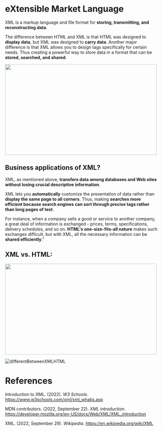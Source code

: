 # eXtensible Market Language 


XML is a markup language and file format for **storing, transmitting, and reconstructing data**. 

The difference between HTML and XML is that HTML was designed to **display data**, but XML was designed to **carry data**. Another major difference is that XML allows you to design tags specifically for certain needs. Thus creating a powerful way to store data in a format that can be **stored, searched, and shared**. 

<img width="500" height="300" src="https://user-images.githubusercontent.com/109105989/197610595-756f2e83-bd16-411a-bc71-d59ce06dd6bc.png"/> 


## Business applications of XML? 
XML, as mentioned above, **transfers data among databases and Web sites without losing crucial descriptive information**. 

XML lets you **automatically** customize the presentation of data rather than **display the same page to all corners**. Thus, making **searches more efficient because search engines can sort through precise tags rather than long pages of text**. 

For instance, when a company sells a good or service to another company, a great deal of information is exchanged - prices, terms, specifications, delivery schedules, and so on. **HTML's one-size-fits-all nature** makes such exchanges difficult, but with XML, all the necessary information can be **shared efficiently**." 


## XML vs. HTML: 
<img width="500" height="300" src="https://user-images.githubusercontent.com/109105989/197607694-5541c4e9-a4f9-48d4-bfd7-ca8443a3a66e.png"/> 

![differentBetweenXMLHTML](https://user-images.githubusercontent.com/109105989/197608274-bef1e499-c975-4785-87c9-ebd9c250e2f3.png)


# References 
Introduction to XML. (2022). *W3 Schools*. <https://www.w3schools.com/xml/xml_whatis.asp>

MDN contributors. (2022, September 22). *XML introduction*. <https://developer.mozilla.org/en-US/docs/Web/XML/XML_introduction> 

XML. (2022, September 29). *Wikipedia*. <https://en.wikipedia.org/wiki/XML>  
